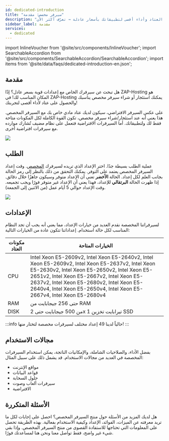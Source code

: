 ```yaml
---
id: dedicated-introduction
title: "سيرفر مخصص: مقدمة"
description: "اكتشف سيرفرات مخصصة قوية مع تحكم كامل في العتاد وأداء أقصى لتطبيقاتك بأسعار عادلة → تعرّف أكثر الآن"
sidebar_label: مقدمة
services:
  - dedicated
---
```


import InlineVoucher from '@site/src/components/InlineVoucher';
import SearchableAccordion from '@site/src/components/SearchableAccordion/SearchableAccordion';
import items from '@site/data/faqs/dedicated-introduction-en.json';


## مقدمة

هل تبحث عن سيرفرك الخاص مع إعدادات قوية بسعر عادل؟ إذًا ZAP-Hosting هو المكان المناسب لك! في ZAP-Hosting يمكنك استئجار أو شراء سيرفر مخصص يناسبك والحصول على عتاد لأداء أقصى لتجربتك!

على عكس السيرفر الافتراضي، سيكون لديك عتاد مادي خاص بك مع السيرفر المخصص. هذا يعني أنه عند استئجار/شراء سيرفر مخصص، تكون القوة الكاملة لكل المكونات متاحة فقط لك ولتطبيقاتك. أما السيرفرات الافتراضية فتعمل على نظام مضيف تُشارك موارده مع سيرفرات افتراضية أخرى.

![](https://screensaver01.zap-hosting.com/index.php/s/9YMG6QfsNzzjCSQ/preview)

<InlineVoucher />

## الطلب

عملية الطلب بسيطة جدًا. اختر الإعداد الذي تريده لسيرفرك [المخصص](https://zap-hosting.com/en/dedicated-server-hosting/). وقت إعداد السيرفر المخصص يعتمد على التوفر. يمكنك التحقق من ذلك بالنظر إلى رمز الحالة بجانب العلم لكل إعداد. الحالة **الأخضر** تعني أن الإعداد متوفر وسيكون جاهزًا خلال دقائق. إذا ظهرت الحالة **البرتقالي** للإعداد، فهذا يعني أن الإعداد غير متوفر فورًا ويجب تجميعه. وقت الإعداد حوالي 5 أيام عمل (من الاثنين إلى الجمعة).

![](https://screensaver01.zap-hosting.com/index.php/s/NDLcyjdj6BmSwLq/preview)



## الإعدادات

لسيرفراتنا المخصصة نقدم العديد من خيارات الإعداد، مما يعني أنه يجب أن تجد النظام المناسب لكل حالة استخدام. إعداداتنا تتكون عادة من الخيارات التالية:

| مكونات العتاد       | الخيارات المتاحة                                            |
| ------------------- | ------------------------------------------------------------ |
| CPU                 | Intel Xeon E5-2609v2, Intel Xeon E5-2640v2, Intel Xeon E5-2609v2, Intel Xeon E5-2637v2, Intel Xeon E5-2630v2, Intel Xeon E5-2650v2, Intel Xeon E5-2651v2, Intel Xeon E5-2667v2, Intel Xeon E5-2637v2, Intel Xeon E5-2680v2, Intel Xeon E5-2640v4, Intel Xeon E5-2650v4, Intel Xeon E5-2667v4, Intel Xeon E5-2680v4 |
| RAM                 | حتى 256 جيجابايت من RAM                                     |
| DISK                | من 500 جيجابايت حتى 2x 1 تيرابايت تخزين SSD                 |

:::info
حالياً لدينا 49 إعداد مختلف لسيرفرات مخصصة لتختار منها!
:::



## مجالات الاستخدام

بفضل الأداء، والصلاحيات الشاملة، والإمكانيات الناتجة، يمكن استخدام السيرفرات المخصصة في العديد من مجالات الاستخدام. قد يشمل ذلك على سبيل المثال:

- مواقع الإنترنت
- قواعد البيانات
- حلول السحابة
- سيرفرات ألعاب وصوت
- الافتراضية

## الأسئلة المتكررة
هل لديك المزيد من الأسئلة حول منتج السيرفر المخصص؟ احصل على إجابات لكل ما تريد معرفته عن الميزات، الفوائد، الإعداد وكيفية الاستخدام بفعالية. بهذه الطريقة تحصل على المعلومات التي تحتاجها للاستفادة القصوى من منتج السيرفر المخصص. وإذا بقي شيء غير واضح، فقط تواصل معنا ونحن هنا لمساعدتك فورًا.
<SearchableAccordion items={items} />

<InlineVoucher />